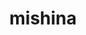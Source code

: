 ---
actor_id: mishina
title: mishina
image_url: /images/actors/mishina.jpg
twitter_username: koheimishina
description: 渋谷でひっそりとエンジニアとして働いております！infra
---